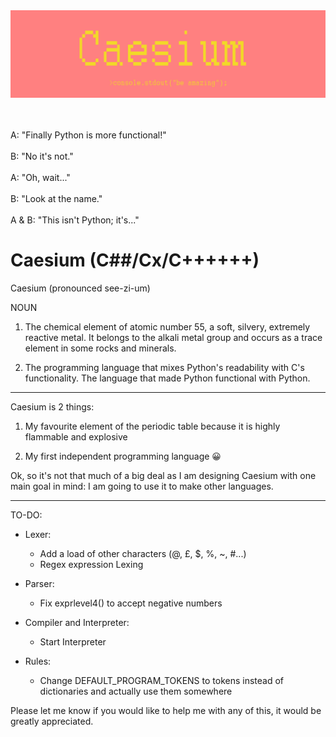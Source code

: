 <div align="center">
  <img src="assets/images/Caesium logo.png" />
  <br/>
  <br/>
  <br/>
</div>

A: "Finally Python is more functional!"
<br>
<br>
B: "No it's not."
<br>
<br>
A: "Oh, wait..." 
<br>
<br>
B: "Look at the name."
<br>
<br>
A & B: "This isn't Python; it's..."

Caesium (C##/Cx/C++++++)
=======
Caesium (pronounced see-zi-um)

NOUN

1. The chemical element of atomic number 55, a soft, silvery, extremely reactive metal. It belongs to the alkali metal group and occurs as a trace element in some rocks and minerals.

2. The programming language that mixes Python's readability with C's functionality. The language that made Python functional with Python.
------

Caesium is 2 things:

1. My favourite element of the periodic table because it is highly flammable and explosive

2. My first independent programming language 😀

Ok, so it's not that much of a big deal as I am designing Caesium with one main goal in mind: I am going to use it to make other languages.

-----

TO-DO:
* Lexer:
    * Add a load of other characters (@, £, $, %, ~, #...)
    * Regex expression Lexing

* Parser:
    * Fix exprlevel4() to accept negative numbers

* Compiler and Interpreter:
    * Start Interpreter

* Rules:
    * Change DEFAULT_PROGRAM_TOKENS to tokens instead of dictionaries and actually use them somewhere

Please let me know if you would like to help me with any of this, it would be greatly appreciated.